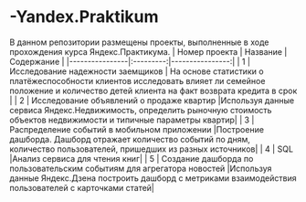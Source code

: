 # -Yandex.Praktikum
В данном репозитории размещены проекты, выполненные в ходе прохождения курса Яндекс.Практикума.
| Номер проекта | Название | Содержание |
|----------------|:---------:|----------------:|
| 1 | Исследование надежности заемщиков | На основе статистики о платёжеспособности клиентов исследовать влияет ли семейное положение и количество детей клиента на факт возврата кредита в срок |
| 2 | Исследование объявлений о продаже квартир |Используя данные сервиса Яндекс.Недвижимость, определить рыночную стоимость объектов недвижимости и типичные параметры квартир|
| 3 | Распределение событий в мобильном приложении |Построение дашборда. Дашборд отражает количество событий по дням, количество пользователей, пришедших из разных источников|
| 4 | SQL |Анализ сервиса для чтения книг|
| 5 | Создание дашборда по пользовательским событиям для агрегатора новостей |Используя данные Яндекс.Дзена построить дашборд с метриками взаимодействия пользователей с карточками статей|
